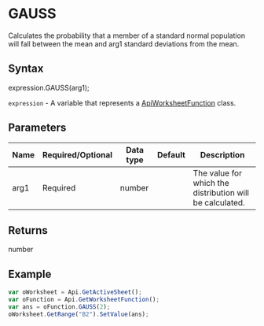 # GAUSS

Calculates the probability that a member of a standard normal population will fall between the mean and arg1 standard deviations from the mean.

## Syntax

expression.GAUSS(arg1);

`expression` - A variable that represents a [ApiWorksheetFunction](../ApiWorksheetFunction.md) class.

## Parameters

| **Name** | **Required/Optional** | **Data type** | **Default** | **Description** |
| ------------- | ------------- | ------------- | ------------- | ------------- |
| arg1 | Required | number |  | The value for which the distribution will be calculated. |

## Returns

number

## Example



```javascript
var oWorksheet = Api.GetActiveSheet();
var oFunction = Api.GetWorksheetFunction();
var ans = oFunction.GAUSS(2);
oWorksheet.GetRange("B2").SetValue(ans);


```
